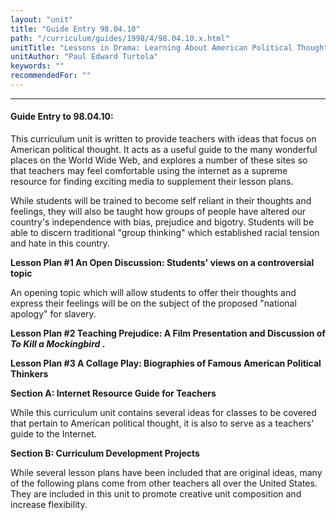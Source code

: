 ```yaml
---
layout: "unit"
title: "Guide Entry 98.04.10"
path: "/curriculum/guides/1998/4/98.04.10.x.html"
unitTitle: "Lessons in Drama: Learning About American Political Thought"
unitAuthor: "Paul Edward Turtola"
keywords: ""
recommendedFor: ""
---
```

<body>
<hr/>
<h4>
Guide Entry to 98.04.10:
</h4>
This curriculum unit is written to provide teachers with ideas that focus on American political thought. It acts as a useful guide to the many wonderful places on the World Wide Web, and explores a number of these sites so that teachers may feel comfortable using the internet as a supreme resource for finding exciting media to supplement their lesson plans.
<p>
While students will be trained to become self reliant in their thoughts and feelings, they will also be taught how groups of people have altered our country's independence with bias, prejudice and bigotry.  Students will be able to discern traditional "group thinking" which established racial tension and hate in this country.
</p>
<p>
<b>
Lesson Plan #1   An Open Discussion: Students' views on a controversial topic
</b>
</p>
<p>
An opening topic which will allow students to offer their thoughts and express their feelings will be on the subject of the proposed "national apology" for slavery.
</p>
<p>
<b>
Lesson Plan #2   Teaching Prejudice: A Film Presentation and Discussion of
<i>
To Kill a Mockingbird
</i>
.
</b>
</p>
<p>
<b>
Lesson Plan #3 A Collage Play: Biographies of Famous American Political Thinkers
</b>
</p>
<p>
<b>
Section A:  Internet Resource Guide for Teachers
</b>
</p>
<p>
While this curriculum unit contains several ideas for classes to be covered that pertain to American political thought, it is also to serve as a teachers' guide to the Internet.
</p>
<p>
<b>
Section B: Curriculum Development Projects
</b>
</p>
<p>
While several lesson plans have been included that are original ideas, many of the following plans come from other teachers all over the United States. They are included in this unit to promote creative unit composition and increase flexibility.
</p>
</body>